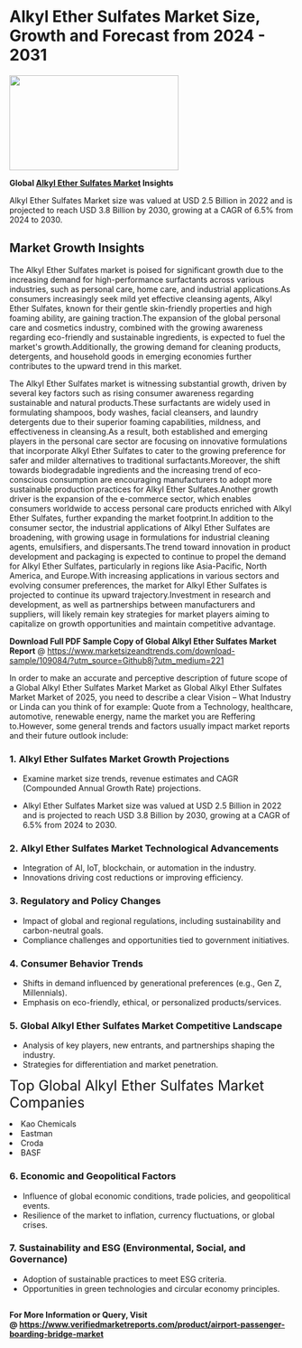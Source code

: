 <H1>Alkyl Ether Sulfates Market Size, Growth and Forecast from 2024 - 2031</H1><img class="aligncenter size-medium wp-image-584254" src="https://thirdeyenews.in/wp-content/uploads/2024/09/Global-Market-Research-300x168.jpeg" alt="" width="300" height="168" /><p><strong>Global&nbsp;<a href="https://www.marketsizeandtrends.com/download-sample/109084/?utm_source=Github8j?utm_medium=221">Alkyl Ether Sulfates Market</a> Insights</strong></p><p>Alkyl Ether Sulfates Market size was valued at USD 2.5 Billion in 2022 and is projected to reach USD 3.8 Billion by 2030, growing at a CAGR of 6.5% from 2024 to 2030.</p><p><h2>Market Growth Insights</h2> <p>The Alkyl Ether Sulfates market is poised for significant growth due to the increasing demand for high-performance surfactants across various industries, such as personal care, home care, and industrial applications.As consumers increasingly seek mild yet effective cleansing agents, Alkyl Ether Sulfates, known for their gentle skin-friendly properties and high foaming ability, are gaining traction.The expansion of the global personal care and cosmetics industry, combined with the growing awareness regarding eco-friendly and sustainable ingredients, is expected to fuel the market's growth.Additionally, the growing demand for cleaning products, detergents, and household goods in emerging economies further contributes to the upward trend in this market.</p> <p>The Alkyl Ether Sulfates market is witnessing substantial growth, driven by several key factors such as rising consumer awareness regarding sustainable and natural products.These surfactants are widely used in formulating shampoos, body washes, facial cleansers, and laundry detergents due to their superior foaming capabilities, mildness, and effectiveness in cleansing.As a result, both established and emerging players in the personal care sector are focusing on innovative formulations that incorporate Alkyl Ether Sulfates to cater to the growing preference for safer and milder alternatives to traditional surfactants.Moreover, the shift towards biodegradable ingredients and the increasing trend of eco-conscious consumption are encouraging manufacturers to adopt more sustainable production practices for Alkyl Ether Sulfates.Another growth driver is the expansion of the e-commerce sector, which enables consumers worldwide to access personal care products enriched with Alkyl Ether Sulfates, further expanding the market footprint.In addition to the consumer sector, the industrial applications of Alkyl Ether Sulfates are broadening, with growing usage in formulations for industrial cleaning agents, emulsifiers, and dispersants.The trend toward innovation in product development and packaging is expected to continue to propel the demand for Alkyl Ether Sulfates, particularly in regions like Asia-Pacific, North America, and Europe.With increasing applications in various sectors and evolving consumer preferences, the market for Alkyl Ether Sulfates is projected to continue its upward trajectory.Investment in research and development, as well as partnerships between manufacturers and suppliers, will likely remain key strategies for market players aiming to capitalize on growth opportunities and maintain competitive advantage.</p><p><span class=""><strong>Download Full PDF Sample Copy of Global Alkyl Ether Sulfates Market Report</strong> @ <a href="https://www.marketsizeandtrends.com/download-sample/109084/?utm_source=Github8j?utm_medium=221" target="_blank">https://www.marketsizeandtrends.com/download-sample/109084/?utm_source=Github8j?utm_medium=221</a></span></p><p>In order to make an accurate and perceptive description of future scope of a Global&nbsp;Alkyl Ether Sulfates Market Market as Global&nbsp;Alkyl Ether Sulfates Market Market of 2025, you need to describe a clear Vision &ndash; What Industry or Linda can you think of for example: Quote from a Technology, healthcare, automotive, renewable energy, name the market you are Reffering to.However, some general trends and factors usually impact market reports and their future outlook include:</p><h3>1.&nbsp;<strong>Alkyl Ether Sulfates Market Growth Projections</strong></h3><ul><li>Examine market size trends, revenue estimates and CAGR (Compounded Annual Growth Rate) projections.</li><li><p>Alkyl Ether Sulfates Market size was valued at USD 2.5 Billion in 2022 and is projected to reach USD 3.8 Billion by 2030, growing at a CAGR of 6.5% from 2024 to 2030.</p></li></ul><h3>2.&nbsp;<strong>Alkyl Ether Sulfates Market Technological Advancements</strong></h3><ul><li>Integration of AI, IoT, blockchain, or automation in the industry.</li><li>Innovations driving cost reductions or improving efficiency.</li></ul><h3>3.&nbsp;<strong>Regulatory and Policy Changes</strong></h3><ul><li>Impact of global and regional regulations, including sustainability and carbon-neutral goals.</li><li>Compliance challenges and opportunities tied to government initiatives.</li></ul><h3>4.&nbsp;<strong>Consumer Behavior Trends</strong></h3><ul><li>Shifts in demand influenced by generational preferences (e.g., Gen Z, Millennials).</li><li>Emphasis on eco-friendly, ethical, or personalized products/services.</li></ul><h3>5.&nbsp;<strong>Global Alkyl Ether Sulfates Market Competitive Landscape</strong></h3><ul><li>Analysis of key players, new entrants, and partnerships shaping the industry.</li><li>Strategies for differentiation and market penetration.</li></ul><p data-pm-slice="1 1 []"><span style="color: inherit; font-family: inherit; font-size: 25px;">Top Global Alkyl Ether Sulfates Market Companies</span></p><div class="" data-test-id=""><p><li>Kao Chemicals</li><li> Eastman</li><li> Croda</li><li> BASF</li></p></div><h3>6.&nbsp;<strong>Economic and Geopolitical Factors</strong></h3><ul><li>Influence of global economic conditions, trade policies, and geopolitical events.</li><li>Resilience of the market to inflation, currency fluctuations, or global crises.</li></ul><h3>7.&nbsp;<strong>Sustainability and ESG (Environmental, Social, and Governance)</strong></h3><ul><li>Adoption of sustainable practices to meet ESG criteria.</li><li>Opportunities in green technologies and circular economy principles.</li></ul><h2><strong style="font-size: 14px;">For More Information or Query, Visit @&nbsp;</strong><a style="background-color: #ffffff; font-size: 14px;" href="https://www.marketsizeandtrends.com/report/alkyl-ether-sulfates-market/" target="_blank">https://www.verifiedmarketreports.com/product/airport-passenger-boarding-bridge-market</a></h2>